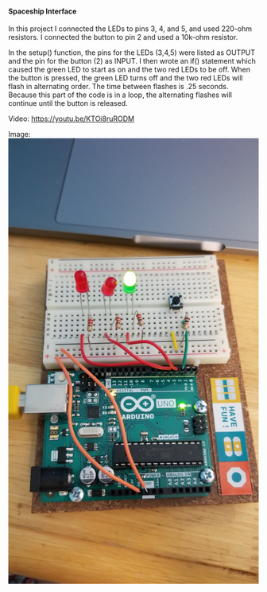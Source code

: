 #### Spaceship Interface

In this project I connected the LEDs to pins 3, 4, and 5, and used 220-ohm resistors. I connected the button to pin 2 and used a 10k-ohm resistor.

In the setup() function, the pins for the LEDs (3,4,5) were listed as OUTPUT and the pin for the button (2) as INPUT. I then wrote an if() statement which caused the green LED to start as on and the two red LEDs to be off. When the button is pressed, the green LED turns off and the two red LEDs will flash in alternating order. The time between flashes is .25 seconds. Because this part of the code is in a loop, the alternating flashes will continue until the button is released.

Video: https://youtu.be/KTOi8ruRODM

Image:
![spaceship](https://raw.githubusercontent.com/Juniette01/CIM542/master/hw/week3/20180204_165222.jpg)
